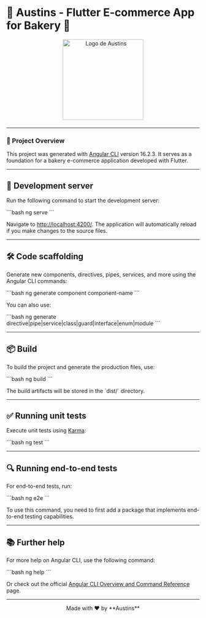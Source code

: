 # 🍰 Austins - Flutter E-commerce App for Bakery 🍰

<div align="center" style="margin-bottom: 20px;">
    <img src="https://static.wixstatic.com/media/64de7c_4d76bd81efd44bb4a32757eadf78d898~mv2_d_1765_2028_s_2.png" alt="Logo de Austins" width="210"/> 
</div>

---

### 📝 Project Overview
This project was generated with [Angular CLI](https://github.com/angular/angular-cli) version 16.2.3. It serves as a foundation for a bakery e-commerce application developed with Flutter.

---

## 🚀 Development server
Run the following command to start the development server:

\`\`\`bash
ng serve
\`\`\`

Navigate to [http://localhost:4200/](http://localhost:4200/). The application will automatically reload if you make changes to the source files.

---

## 🛠️ Code scaffolding
Generate new components, directives, pipes, services, and more using the Angular CLI commands:

\`\`\`bash
ng generate component component-name
\`\`\`

You can also use:

\`\`\`bash
ng generate directive|pipe|service|class|guard|interface|enum|module
\`\`\`

---

## 📦 Build
To build the project and generate the production files, use:

\`\`\`bash
ng build
\`\`\`

The build artifacts will be stored in the \`dist/\` directory.

---

## ✅ Running unit tests
Execute unit tests using [Karma](https://karma-runner.github.io):

\`\`\`bash
ng test
\`\`\`

---

## 🔍 Running end-to-end tests
For end-to-end tests, run:

\`\`\`bash
ng e2e
\`\`\`

To use this command, you need to first add a package that implements end-to-end testing capabilities.

---

## 📚 Further help
For more help on Angular CLI, use the following command:

\`\`\`bash
ng help
\`\`\`

Or check out the official [Angular CLI Overview and Command Reference](https://angular.io/cli) page.

---

<div align="center">
    Made with ❤️ by **Austins**
</div>
